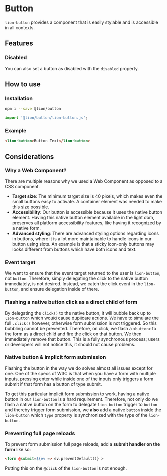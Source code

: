 # Button

[//]: # 'AUTO INSERT HEADER PREPUBLISH'

`lion-button` provides a component that is easily stylable and is accessible in all contexts.

## Features

### Disabled

You can also set a button as disabled with the `disabled` property.

## How to use

### Installation

```sh
npm i --save @lion/button
```

```js
import '@lion/button/lion-button.js';
```

### Example

```html
<lion-button>Button Text</lion-button>
```

## Considerations

### Why a Web Component?

There are multiple reasons why we used a Web Component as opposed to a CSS component.

- **Target size**: The minimum target size is 40 pixels, which makes even the small buttons easy to activate. A container element was needed to make this size possible.
- **Accessibility**: Our button is accessible because it uses the native button element. Having this native button element available in the light dom, preserves all platform accessibility features, like having it recognized by a native form.
- **Advanced styling**: There are advanced styling options regarding icons in buttons, where it is a lot more maintainable to handle icons in our button using slots. An example is that a sticky icon-only buttons may looks different from buttons which have both icons and text.

### Event target

We want to ensure that the event target returned to the user is `lion-button`, not `button`. Therefore, simply delegating the click to the native button immediately, is not desired. Instead, we catch the click event in the `lion-button`, and ensure delegation inside of there.

### Flashing a native button click as a direct child of form

By delegating the `click()` to the native button, it will bubble back up to `lion-button` which would cause duplicate actions. We have to simulate the full `.click()` however, otherwise form submission is not triggered. So this bubbling cannot be prevented.
Therefore, on click, we flash a `<button>` to the form as a direct child and fire the click on that button. We then immediately remove that button. This is a fully synchronous process; users or developers will not notice this, it should not cause problems.

### Native button & implicit form submission

Flashing the button in the way we do solves almost all issues except for one.
One of the specs of W3C is that when you have a form with multiple inputs, pressing enter while inside one of the inputs only triggers a form submit if that form has a button of type submit.

To get this particular implicit form submission to work, having a native button in our `lion-button` is a hard requirement. Therefore, not only do we flash a native button on the form to delegate `lion-button` trigger to `button` and thereby trigger form submission, we **also** add a native `button` inside the `lion-button` which `type` property is synchronized with the type of the `lion-button`.

### Preventing full page reloads

To prevent form submission full page reloads, add a **submit handler on the form** like so:

```html
<form @submit=${ev => ev.preventDefault()} >
```

Putting this on the `@click` of the `lion-button` is not enough.

